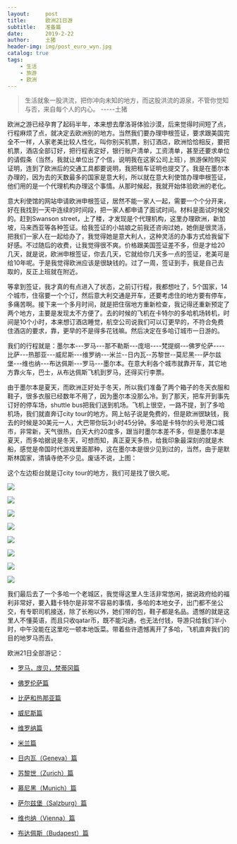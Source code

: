 ```yaml
---
layout:     post
title:      欧洲21日游
subtitle:   准备篇
date:       2019-2-22
author:     土猪
header-img: img/post_euro_wyn.jpg
catalog: true
tags:
    - 生活
    - 旅游
    - 欧洲
---
```


> 生活就象一股洪流，把你冲向未知的地方，而这股洪流的源泉，不管你觉知与否，来自每个人的内心。 
> -----土猪


欧洲之游已经孕育了起码半年，本来想去摩洛哥体验沙漠，后来觉得时间短了点，行程麻烦了点，就决定去欧洲别的地方。当然我们要办理申根签证，要求跟美国完全不一样，人家老美比较人性化，叫你别买机票，别订酒店，欧洲恰恰相反，要把机票，酒店全部订好，把行程表定好，银行账户清单，工资清单，甚至还要求单位的请假条（当然，我就让单位出了个信，说明我在这家公司上班），旅游保险购买证明，连到了欧洲后的交通工具都要说明，我把租车证明也提交了。我是在墨尔本办理的，因为去的天数最多的国家是意大利，所以就在意大利使馆办理申根签证，他们用的是一个代理机构办理这个事情。从那时候起，我就开始体验欧洲的老化。



意大利使馆的网站申请欧洲申根签证，居然不能一家人一起，需要一个个分开来，好在我找到一天中连续的时间段，把一家人都申请了面试时间。材料是面试时候交的。赶到Swanson street，上了楼，才发现是个代理机构，这里办理欧洲，新加坡，马来西亚等各种签证。给我签证的小姑娘之前我还咨询过她，她倒是很灵活，把我们一家人在一起给办了，我觉得她是意大利人，这种灵活的办事方式给我留下好感。不过随后的收费，让我觉得很不爽。价格跟美国签证差不多，但是才给20几天，就是说，欧洲申根签证，你去几天，它就给你几天多一点的签证，老美可是给10年呢。于是我觉得欧洲应该是很缺钱的。过了一周，签证到手，我是自己去取的，反正上班就在附近。



等拿到签证，我才真的有点进入了状态，之前订行程，我都想吐了，5个国家，14个城市，住宿要一个个订，然后意大利交通是开车，还要考虑住的地方要有停车，多痛苦啊。接下来一个多月时间，就是把住宿地方重新检查，我记得还重新预定了两个地方，主要是发现太不方便了。去的时候的飞机在卡特尔的多哈机场转机，时间是10个小时，本来想订酒店睡觉，航空公司说我们可以订更早的，不符合免费住酒店的要求，靠，更早的不是得多花钱嘛。然后决定在多哈订城市一日游的。



我们的行程就是：墨尔本---罗马---那不勒斯---庞培----梵提纲---佛罗伦萨----比萨---热那亚---威尼斯---维罗纳---米兰--日内瓦--苏黎世--莫尼黑---萨尔兹堡---维也纳---布达佩斯---罗马---墨尔本。在意大利各个城市就靠开车，其它地方靠火车，巴士，从布达佩斯飞机到罗马，还得买行李票。





由于墨尔本是夏天，而欧洲正好处于冬天，所以我们准备了两个箱子的冬天衣服和鞋子，很多衣服已经数年不用了，因为墨尔本没那么冷。到了那天，把车开到事先订好的停车场，shuttle bus把我们送到机场。飞机上很空，一路不提，到了多哈机场，我们就直奔订city tour的地方。网上帖子说是免费的，但是欧洲很缺钱，我去的时候是30美元一人，大巴带你玩3小时45分钟。多哈是卡特尔的头号港口城市，非常新，天气很热，白天大约20度多，跟当时墨尔本差不多，但是墨尔本是夏天，而多哈据说是冬天，可想而知，真正夏天多热，给我印象最深刻的就是木船，感觉是帝国时代游戏里面那种，这在墨尔本是很少见到过的，当然，由于是默斯林国家，清镇寺绝不少见。废话不说，上图：



这个左边柜台就是订city tour的地方，我们可是找了很久呢。

![](https://cdn.steemitimages.com/DQmbPqZWxsxSZ5r4TxtDie1WpLeag6zyDHUtRWb4r4mY8c1/image.png)

![](https://cdn.steemitimages.com/DQmNete8EuLMAsKHE9EKrnJyiszPXACLQC6XGe2EbZkRohb/image.png)

![](https://cdn.steemitimages.com/DQmNrAo7QWn9stnck3FYriPnGD42umuuWTpo2xuCJAQLabT/image.png)

![](https://cdn.steemitimages.com/DQmbSNgA88N4XeEtCh3y1kr6HMb8v5AKXAELNseay1kpRq4/image.png)

![](https://cdn.steemitimages.com/DQmad19ezHJsHqazGWkosvhdyodRb14rddkRBjsr35dhXhZ/image.png)

![](https://cdn.steemitimages.com/DQmVtAxpRArXyCNyuvZffYMTw8aK2888KRKdg7X7McQik55/image.png)

![](https://cdn.steemitimages.com/DQmcr8bVjyV9EjcrsVndxg7NiitxgioywnEGtaj6ty6dLhZ/image.png)

![](https://cdn.steemitimages.com/DQmVfkCFKTDQxYFxx1huRYm3e6SvFeKaDGVbrwZRGYFqQrP/image.png)

我们最后去了一个多哈一个老城区，我觉得这里人生活非常悠闲，据说政府给的福利非常好，要入籍卡特尔是非常不容易的事情，多哈的本地女子，出门都不坐公交，有专职司机接送，除了长袍以外，她们带的包，鞋子都是名品。遗憾的就是这里人不懂英语，而且只收qatar币，既不能沟通，也无法付钱，导游只给我们半小时，中午没能在这里吃一顿本地饭菜。带着些许遗憾离开了多哈，飞机直奔我们的目的地罗马而去。



欧洲21日全部游记：

- [罗马，庞贝，梵蒂冈篇](http://livinginau.life/2019/02/22/%E6%AC%A7%E6%B4%B221%E6%97%A5%E6%B8%B8%E7%BD%97%E9%A9%AC%E5%BA%9E%E8%B4%9D%E6%A2%B5%E8%92%82%E5%86%88%E7%AF%87/)
- 
  [佛罗伦萨篇](http://livinginau.life/2019/02/23/%E6%AC%A7%E6%B4%B221%E6%97%A5%E6%B8%B8%E4%BD%9B%E7%BD%97%E4%BC%A6%E8%90%A8%E7%AF%87/)

- 
  [比萨和热那亚篇](http://livinginau.life/2019/02/23/%E6%AC%A7%E6%B4%B221%E6%97%A5%E6%B8%B8%E6%AF%94%E8%90%A8%E5%92%8C%E7%83%AD%E9%82%A3%E4%BA%9A%E7%AF%87/)

- 
  [威尼斯篇](http://livinginau.life/2019/02/23/%E6%AC%A7%E6%B4%B221%E6%97%A5%E6%B8%B8%E5%A8%81%E5%B0%BC%E6%96%AF%E7%AF%87/)

- 
  [维罗纳篇](http://livinginau.life/2019/02/23/%E6%AC%A7%E6%B4%B221%E6%97%A5%E6%B8%B8%E7%BB%B4%E7%BD%97%E7%BA%B3%E7%AF%87/)

- 
  [米兰篇](http://livinginau.life/2019/02/23/%E6%AC%A7%E6%B4%B221%E6%97%A5%E6%B8%B8%E7%B1%B3%E5%85%B0%E7%AF%87/)

- 
  [日内瓦（Geneva）篇](http://livinginau.life/2019/02/23/%E6%AC%A7%E6%B4%B221%E6%97%A5%E6%B8%B8%E6%97%A5%E5%86%85%E7%93%A6%E7%AF%87/)

- 
  [苏黎世（Zurich）篇](http://livinginau.life/2019/02/23/%E6%AC%A7%E6%B4%B221%E6%97%A5%E6%B8%B8%E8%8B%8F%E9%BB%8E%E4%B8%96%E7%AF%87/)

- 
  [慕尼黑（Munich）篇](http://livinginau.life/2019/02/23/%E6%AC%A7%E6%B4%B221%E6%97%A5%E6%85%95%E5%B0%BC%E9%BB%91%E7%AF%87/)

- 
  [萨尔兹堡（Salzburg）篇](http://livinginau.life/2019/02/23/%E6%AC%A7%E6%B4%B221%E6%97%A5%E8%90%A8%E5%B0%94%E5%85%B9%E5%A0%A1%E7%AF%87/)

- [维也纳（Vienna）篇](http://livinginau.life/2019/02/23/%E6%AC%A7%E6%B4%B221%E6%97%A5%E6%B8%B8%E7%BB%B4%E4%B9%9F%E7%BA%B3%E7%AF%87/)


- [布达佩斯（Budapest）篇](http://livinginau.life/2019/02/23/%E6%AC%A7%E6%B4%B221%E6%97%A5%E6%B8%B8%E5%B8%83%E8%BE%BE%E4%BD%A9%E6%96%AF%E7%AF%87/)


